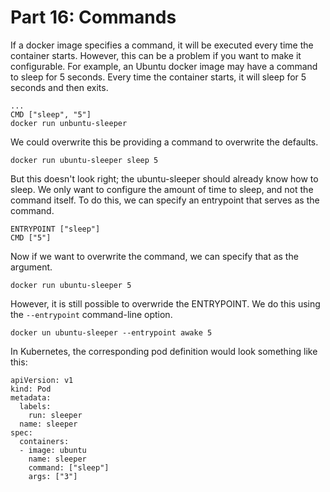 # Part 16: Commands

If a docker image specifies a command, it will be executed every time the container starts. However, this can be a problem if you want to make it configurable. For example, an Ubuntu docker image may have a command to sleep for 5 seconds. Every time the container starts, it will sleep for 5 seconds and then exits. 

```
...
CMD ["sleep", "5"]
docker run unbuntu-sleeper
```

We could overwrite this be providing a command to overwrite the defaults.

```
docker run ubuntu-sleeper sleep 5
```

But this doesn't look right; the ubuntu-sleeper should already know how to sleep. We only want to configure the amount of time to sleep, and not the command itself. To do this, we can specify an entrypoint that serves as the command.

```
ENTRYPOINT ["sleep"]
CMD ["5"]
```

Now if we want to overwrite the command, we can specify that as the argument.

```
docker run ubuntu-sleeper 5
```

However, it is still possible to overwride the ENTRYPOINT. We do this using the `--entrypoint` command-line option.

```
docker un ubuntu-sleeper --entrypoint awake 5
```

In Kubernetes, the corresponding pod definition would look something like this:

```
apiVersion: v1
kind: Pod
metadata:
  labels:
    run: sleeper
  name: sleeper
spec:
  containers:
  - image: ubuntu
    name: sleeper
    command: ["sleep"]
    args: ["3"]
```



